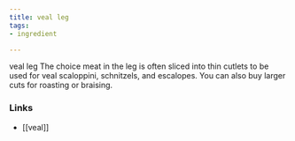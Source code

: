```yaml
---
title: veal leg
tags:
- ingredient

---
```

veal leg The choice meat in the leg is often sliced into thin cutlets to be used for veal scaloppini, schnitzels, and escalopes. You can also buy larger cuts for roasting or braising.

### Links

* [[veal]]
